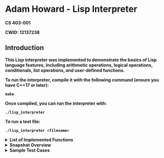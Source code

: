 <html>
<head>
    <title>Lisp Interpreter - README</title>
</head>
<body>
    <h1>Adam Howard - Lisp Interpreter</h1>
    <p><strong>CS 403-001 </p>
    <p><strong>CWID:</strong> 12137238</p>
    <h2>Introduction</h2>
    <p>This Lisp interpreter was implemented to demonstrate the basics of Lisp language features, including arithmetic operations, logical operations, conditionals, list operations, and user-defined functions.</p>
    <p>To run the interpreter, compile it with the following command (ensure you have C++17 or later):</p>
    <pre><code>make</code></pre>
    <p>Once compiled, you can run the interpreter with:</p>
    <pre><code>./lisp_interpreter</code></pre>
    <p>To run a test file:</p>
    <pre><code>./lisp_interpreter &lt;filename&gt;</code></pre>
    <details>
        <summary><strong>List of Implemented Functions</strong></summary>
        <ul>
            <li><strong>Arithmetic Operations:</strong> +, -, *, /, % (or: add, minus, mul, div, mod)</li>
            <li><strong>Comparison Operations:</strong> <, >, <=,  >=, = (or: lt, gt, lte, gte, eq)</li>
            <li><strong>Logical Operations:</strong> and, or, not</li>
            <li><strong>Type Checks:</strong> NUM?, SYM?, LIST?, NIL?</li>
            <li><strong>List Operations:</strong> car, cdr, cons</li>
            <li><strong>Conditional Operations:</strong> if, cond</li>
            <li><strong>User Defined Functions:</strong> defun, set</li>
            <li><strong>Quoting and Evaluation:</strong> quote, eval</li>
        </ul>
    </details>
<details>
        <summary><strong>Snapshot Overview</strong></summary>
        <details style="margin-left: 20px;">
            <summary><strong>Snapshot 1</strong></summary>
            <ul>
                <p> In this sprint, I implemented the basic structure of S-Expression and created an AST to just print out the exprression after it has been tokinized and parsed.</p>
            </ul>
        </details>
        <details style="margin-left: 20px;">
            <summary><strong>Snapshot 2</strong></summary>
            <ul>
                <p>In this sprint type-checking functions have been implemented to distinguish between numbers, symbols, lists, and nil values. Additionally, boolean equivalents were established, with #T representing true and nil representing false. During testing, the interpreter correctly outputs true when #T is used and nil when false is represented. Furthermore, constructors were created for symbols and numbers from strings, as well as a constructor that takes two S-expressions (cons cells), necessitating the implementation of the car and cdr functions.</p>
            </ul>
        </details>
        <details style="margin-left: 20px;">
            <summary><strong>Snapshot 3</strong></summary>
            <ul>
                <p>During this sprint, basic arithmetic functions were defined, including add (+) for addition, sub (-) for subtraction, mul (*) for multiplication, div (/) for division, and mod (%) for computing the remainder. Comparison functions were also introduced to compare numbers, such as lt (<), gt (>), lte (<=), and gte (>=). Additionally, the eq (=) function was implemented to compare two atoms, such as numbers or symbols, for equality. On the logical side, the not function was added to perform logical negation, allowing the interpreter to evaluate whether a value is logically false (nil) and return the corresponding truth value. </p>
            </ul>
        </details>
        <details style="margin-left: 20px;">
            <summary><strong>Snapshot 4</strong></summary>
           <ul>
            <p>For testing purposes, an initial implementation of the eval function was already in place ahead of this sprint. This early version served as a simple placeholder, designed to return the argument as-is. However, expanding its functionality required the introduction of a lookup function and a set function to handle symbol-value operations effectively. To manage these operations, I implemented an Environment class, which utilizes an unordered_map for efficient storage and retrieval of symbols and their corresponding values.</p>
            <p>The Environment class leverages the unordered_map data structure to map symbols (keys) to their evaluated values. The set function was implemented to insert or update entries in this map, ensuring constant-time insertion and retrieval. Similarly, the lookup function checks the map for the presence of a symbol and returns its associated value if found. If the symbol is not present in the environment, the function simply returns the symbol itself, preserving the interpreter's functionality for undefined symbols.</p>
            <p>To ensure accessibility across all operations, global functions, including set, were incorporated into the eval method. This integration allows the evaluation process to interact directly with the environment when handling symbols, ensuring a streamlined and efficient workflow.</p>
            </ul>
        </details>
        <details style="margin-left: 20px;">
            <summary><strong>Snapshot 5</strong></summary>
            <ul>
                <p>In this sprint, short-circuiting logical functions and conditional statements (if and cond) were implemented. For logical, the and function was defined to evaluate its first expression (e1). If e1 evaluates to nil, and immediately returns nil without evaluating the second expression (e2). Otherwise, e2 is evaluated, and the result is returned, which could be #T or nil. Similarly, the or function was implemented to evaluate e1 first. If e1 evaluates to a truthy value (#T), it is returned without evaluating e2. If e1 is nil, e2 is evaluated, and its result (#T or nil) is returned.</p>
                <p>For conditional execution, the if function was introduced. When invoked as (if e1 e2 e3), the interpreter evaluates e1. If e1 is truthy, the result of evaluating e2 is returned; otherwise, the result of evaluating e3 is returned. This ensures that only the necessary branch is evaluated. The cond function was similarly implemented to handle multiple conditional branches. Given pairs of conditions and expressions, cond evaluates each condition in sequence, stopping at the first truthy condition and evaluating its corresponding expression. If no condition evaluates to true, the behavior is left undefined and returns nil.</p>
        </details>
        <details style="margin-left: 20px;">
            <summary><strong>Snapshot 6</strong></summary>
            <ul>
                <p>In this sprint, the interpreter was extended to support user-defined functions through the introduction of the defun keyword, allowing users to define and call custom functions. The syntax (defun fname (arg0 arg1 ... argn) body) enables users to create a function named fname, specify its arguments, and provide a single S-expression as the function body. To implement this, I used an Lisp2 approach, where functions and variables are stored in separate environments to avoid conflicts and ensure proper context-specific resolution.</p>
                <p>The FunctionEnvironment class was created to manage user-defined functions. This class uses an unordered_map to store function definitions, mapping each function name to its argument list and body. The define method registers new functions, while the hasFunction and getFunction methods check for a function’s existence and retrieve its definition, respectively. These functions enable the interpreter to distinguish functions from variables, even when they share the same name, preserving the flexibility and clarity of a Lisp2 design. </p>
                <p>The evalFun method was implemented to handle the definition of user-defined functions. It validates the structure of the defun expression, ensuring it consists of exactly three arguments: the function name, a list of arguments, and a function body. The argument list is parsed to ensure all elements are symbols (or nil for no arguments), while the function body is stored as-is. The function definition is then registered in the FunctionEnvironment using the define method, and nullptr (representing nil) is returned, as the definition does not produce a result.</p>
                <p>The evalUserFun method processes calls to user-defined functions. When a user-defined function is invoked, its definition is retrieved from the FunctionEnvironment. The method validates that the number of provided arguments matches the function’s expected arguments. Each argument is then evaluated, and the results are stored in a list. A new Environment instance is created for the function call, using the current environment as its parent to support variable scoping. The evaluated arguments are then bound to their respective parameter names in the local environment.</p>
                <p>During the function call, the local environment is temporarily set as the current environment, ensuring the function body is evaluated in its own scope. Once the body is evaluated, the original environment is restored, preventing residual side effects from the function’s execution. The result of evaluating the body is returned as the function’s result.</p>
            </ul>
        </details>
    </details>
    <details>
        <summary><strong>Sample Test Cases</strong></summary>
            <p>The <code>passFail</code> function is used to validate test cases in the Lisp interpreter. It takes two arguments: the actual result of an expression and the expected value. If the actual result matches the expected value, it prints "PASSED"; otherwise, it prints "FAILED".</p>
            <ul>
                <li><strong>Defining passFail:</strong></li>
                <pre>
                    (defun passFail (actual expected)  
                        (if (eq actual expected)
                            "PASSED"
                            "FAILED"
                        )
                    )
                </pre>
                <li><strong>Usage Example:</strong></li>
                <pre>
                    (passFail (+ 10 5) 15) ; Expected Output: PASSED
                </pre>
            </ul>
             <p> Below is just few sample test cases that have been ran. Additional test cases can be seen by running the testCases.lisp file. The results can be seen in the testResults.txt file.</p>
        <details style="margin-left: 20px;">
            <summary><strong>Arithmetic Operations</strong></summary>
            <ul>
                <li>Testing Addition: <code>(passFail (+ 10 5) 15)</code> (PASSED)</li>
                <li>Testing Subtraction: <code>(passFail (- 10 5) 5)</code> (PASSED)</li>
                <li>Testing Multiplication: <code>(passFail (* 10 5) 50)</code> (PASSED)</li>
                <li>Testing Division: <code>(passFail (/ 10 2) 5)</code> (PASSED)</li>
                <li>Testing Modulo: <code>(passFail (% 10 3) 1)</code> (PASSED)</li>
            </ul>
        </details>
        <details style="margin-left: 20px;">
            <summary><strong>Comparison Operations</strong></summary>
            <ul>
                <li>Testing Greater Than: <code>(passFail (gt 10 5) #T)</code> (PASSED)</li>
                <li>Testing Less Than: <code>(passFail (lt 5 10) #T)</code> (PASSED)</li>
                <li>Testing Greater Than or Equal: <code>(passFail (gte 10 10) #T)</code> (PASSED)</li>
                <li>Testing Less Than or Equal: <code>(passFail (lte 7 8) #T)</code> (PASSED)</li>
                <li>Testing Equality: <code>(passFail (eq 5 5) #T)</code> (PASSED)</li>
            </ul>
        </details>
        <details style="margin-left: 20px;">
            <summary><strong>Logical Operations</strong></summary>
            <ul>
                <li>Testing Logical AND: <code>(passFail (and #T #T) #T)</code> (PASSED)</li>
                <li>Testing Logical OR: <code>(passFail (or nil #T) #T)</code> (PASSED)</li>
                <li>Testing Logical NOT: <code>(passFail (not nil) #T)</code> (PASSED)</li>
            </ul>
        </details>
        <details style="margin-left: 20px;">
            <summary><strong>Type Checks</strong></summary>
            <ul>
                <li>Testing Number Check: <code>(passFail (NUM? 10) #T)</code> (PASSED)</li>
                <li>Testing Symbol Check: <code>(passFail (SYM? 'x) #T)</code> (PASSED)</li>
                <li>Testing List Check: <code>(passFail (LIST? (cons 1 nil)) #T)</code> (PASSED)</li>
                <li>Testing NIL Check: <code>(passFail (NIL? nil) #T)</code> (PASSED)</li>
            </ul>
        </details>
        <details style="margin-left: 20px;">
            <summary><strong>List Operations</strong></summary>
            <ul>
                <li>Testing CAR: <code>(passFail (car (cons 1 (cons 2 nil))) 1)</code> (PASSED)</li>
                <li>Testing CDR: <code>(passFail (cdr (cons 1 (cons 2 nil))) (cons 2 nil))</code> (PASSED)</li>
                <li>Testing CONS: <code>(passFail (cons 1 nil) (cons 1 nil))</code> (PASSED)</li>
            </ul>
        </details>
        <details style="margin-left: 20px;">
            <summary><strong>Conditionals</strong></summary>
            <ul>
                <li>Testing IF with true condition: <code>(passFail (if (gt 10 5) #T nil) #T)</code> (PASSED)</li>
                <li>Testing IF with false condition: <code>(passFail (if (lt 3 2) #T nil) nil)</code> (PASSED)</li>
                <li>Testing COND with arithmetic operations: <code>(passFail (cond ((lt 10 5) nil) ((gte 5 5) #T)) #T)</code> (PASSED)</li>
            </ul>
        </details>
        <details style="margin-left: 20px;">
            <summary><strong>User-Defined Functions</strong></summary>
            <ul>
                <li>Defining Function <code>add3</code>: <code>(defun add3 (a) (+ a 3))</code></li>
                <li>Testing function <code>add3</code> with input 5: <code>(passFail (add3 5) 8)</code> (PASSED)</li>
            </ul>
        </details>
        <details style="margin-left: 20px;">
            <summary><strong>Quote & Eval Operations</strong></summary>
            <ul>
                <li>Quoting a List: <code>(passFail (quote (1 2 3)) (cons 1 (cons 2 (cons 3 nil))))</code> (PASSED)</li>
                <li>Evaluating a Quoted Expression: <code>(passFail (eval (quote (+ 2 3))) 5)</code> (PASSED)</li>
            </ul>
        </details>
         <details style="margin-left: 20px;">
        <summary><strong>Set Operations</strong></summary>
        <ul>
            <li>Setting Variable and Using It: <code>(set a 10) (passFail (+ a 5) 15)</code> PASSED)</li>
        </ul>
    </details>
    </details>
</body>
</html>
